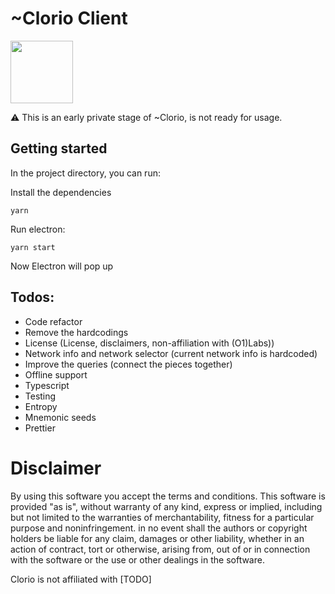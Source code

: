 # ~Clorio Client
<img height="100" src="https://mina.tools/assets/minahub.svg">

⚠️ This is an early private stage of ~Clorio, is not ready for usage.
## Getting started

In the project directory, you can run:

Install the dependencies

`yarn`

Run electron:

`yarn start`

Now Electron will pop up

## Todos:
- Code refactor
- Remove the hardcodings
- License (License, disclaimers, non-affiliation with (O1)Labs))
- Network info and network selector (current network info is hardcoded)
- Improve the queries (connect the pieces together)
- Offline support
- Typescript
- Testing
- Entropy
- Mnemonic seeds
- Prettier

# Disclaimer
By using this software you accept the terms and conditions. This software is provided "as is", without warranty of any kind, express or implied, including but not limited to the warranties of merchantability, fitness for a particular purpose and noninfringement. in no event shall the authors or copyright holders be liable for any claim, damages or other liability, whether in an action of contract, tort or otherwise, arising from, out of or in connection with the software or the use or other dealings in the software.

Clorio is not affiliated with [TODO]

